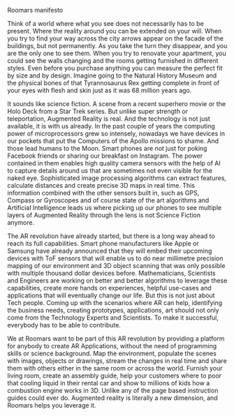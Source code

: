 Roomars manifesto

Think of a world where what you see does not necessarily has to be present. Where the reality around you can be extended on your will. 
When you try to find your way across the city arrows appear on the facade of the buildings, but not permanently. As you take the turn they disappear, and you are the only one to see them. When you try to renovate your apartment, you could see the walls changing and the rooms getting furnished in different styles. Even before you purchase anything you can measure the perfect fit by size and by design. Imagine going to the Natural History Museum and the physical bones of that Tyrannosaurus Rex getting complete in front of your eyes with flesh and skin just as it was 68 million years ago.

It sounds like science fiction. A scene from a recent superhero movie or the Holo Deck from a Star Trek series. But unlike super strength or teleportation, Augmented Reality is real. And the technology is not just available, it is with us already.
In the past couple of years the computing power of microprocessors grew so intensely, nowadays we have devices in our pockets that put the Computers of the Apollo missions to shame. And those lead humans to the Moon. Smart phones are not just for poking Facebook friends or sharing our breakfast on Instagram. The power contained in them enables high quality camera sensors with the help of AI to capture details around us that are sometimes not even visible for the naked eye. Sophisticated image processing algorithms can extract features, calculate distances and create precise 3D maps in real time. This information combined with the other sensors built in, such as GPS, Compass or Gyroscopes and of course state of the art algorithms and Artificial Intelligence leads us where picking up our phones to see multiple layers of Augmented Reality through the lens is not Science Fiction anymore.

The AR revolution have already started, but there is a long way ahead to reach its full capabilities. Smart phone manufacturers like Apple or Samsung have already announced that they will embed their upcoming devices with ToF sensors that will enable us to do near millimetre precision mapping of our environment and 3D object scanning that was only possible with multiple thousand dollar devices before.
Mathematicians, Scientists and Engineers are working on better and better algorithms to leverage these capabilities, create more hands on experiences, helpful use-cases and applications that will eventually change our life. 
But this is not just about Tech people. Coming up with the scenarios where AR can help, identifying the business needs, creating prototypes, applications, art should not only come from the Technology Experts and Scientists. To make it successful, everybody has to be able to contribute.

We at Roomars want to be part of this AR revolution by providing a platform for anybody to create AR Applications, without the need of programming skills or science background. Map the environment, populate the scenes with images, objects or drawings, stream the changes in real time and share them with others either in the same room or across the world.
Furnish your living room, create an assembly guide, help your customers where to poor that cooling liquid in their rental car and show to millions of kids how a combustion engine works in 3D. Unlike any of the page based instruction guides could ever do.
Augmented reality is literally a new dimension, and Roomars helps you leverage it.


